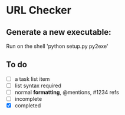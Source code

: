 # URL Checker

## Generate a new executable:
Run on the shell 'python setup.py py2exe'

## To do
- [ ] a task list item
- [ ] list syntax required
- [ ] normal **formatting**, @mentions, #1234 refs
- [ ] incomplete
- [x] completed
